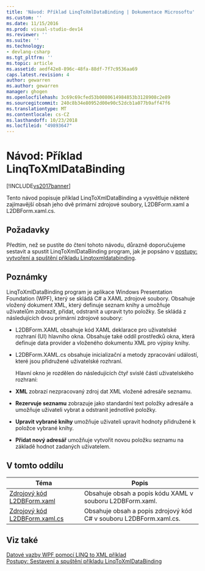 ```yaml
---
title: 'Návod: Příklad LinqToXmlDataBinding | Dokumentace Microsoftu'
ms.custom: ''
ms.date: 11/15/2016
ms.prod: visual-studio-dev14
ms.reviewer: ''
ms.suite: ''
ms.technology:
- devlang-csharp
ms.tgt_pltfrm: ''
ms.topic: article
ms.assetid: aedf42e8-896c-48fa-88df-7f7c9536aa69
caps.latest.revision: 4
author: gewarren
ms.author: gewarren
manager: ghogen
ms.openlocfilehash: 3c69c69cfed53b0080614984853b3128908c2e89
ms.sourcegitcommit: 240c8b34e80952d00e90c52dcb1a077b9aff47f6
ms.translationtype: MT
ms.contentlocale: cs-CZ
ms.lasthandoff: 10/23/2018
ms.locfileid: "49893647"
---
```

# <a name="walkthrough-linqtoxmldatabinding-example"></a>Návod: Příklad LinqToXmlDataBinding
[!INCLUDE[vs2017banner](../includes/vs2017banner.md)]

Tento návod popisuje příklad LinqToXmlDataBinding a vysvětluje některé zajímavější obsah jeho dvě primární zdrojové soubory, L2DBForm.xaml a L2DBForm.xaml.cs.  
  
## <a name="prerequisites"></a>Požadavky  
 Předtím, než se pustíte do čtení tohoto návodu, důrazně doporučujeme sestavit a spustit LinqToXmlDataBinding program, jak je popsáno v [postupy: vytvoření a spuštění příkladu Linqtoxmldatabinding](../designers/how-to-build-and-run-the-linqtoxmldatabinding-example.md).  
  
## <a name="remarks"></a>Poznámky  
 LinqToXmlDataBinding program je aplikace Windows Presentation Foundation (WPF), který se skládá C# a XAML zdrojové soubory. Obsahuje vložený dokument XML, který definuje seznam knihy a umožňuje uživatelům zobrazit, přidat, odstranit a upravit tyto položky. Se skládá z následujících dvou primární zdrojové soubory:  
  
- L2DBForm.XAML obsahuje kód XAML deklarace pro uživatelské rozhraní (UI) hlavního okna. Obsahuje také oddíl prostředků okna, která definuje data provider a vloženého dokumentu XML pro výpisy knihy.  
  
- L2DBForm.XAML.cs obsahuje inicializační a metody zpracování událostí, které jsou přidružené uživatelské rozhraní.  
  
  Hlavní okno je rozdělen do následujících čtyř svislé částí uživatelského rozhraní:  
  
- **XML** zobrazí nezpracovaný zdroj dat XML vložené adresáře seznamu.  
  
- **Rezervuje seznamu** zobrazuje jako standardní text položky adresáře a umožňuje uživateli vybrat a odstranit jednotlivé položky.  
  
- **Upravit vybrané knihy** umožňuje uživateli upravit hodnoty přidružené k položce vybrané knihy.  
  
- **Přidat nový adresář** umožňuje vytvořit novou položku seznamu na základě hodnot zadaných uživatelem.  
  
## <a name="in-this-section"></a>V tomto oddílu  
  
|Téma|Popis|  
|-----------|-----------------|  
|[Zdrojový kód L2DBForm.xaml](../designers/l2dbform-xaml-source-code.md)|Obsahuje obsah a popis kódu XAML v souboru L2DBForm.xaml.|  
|[Zdrojový kód L2DBForm.xaml.cs](../designers/l2dbform-xaml-cs-source-code.md)|Obsahuje obsah a popis zdrojový kód C# v souboru L2DBForm.xaml.cs.|  
  
## <a name="see-also"></a>Viz také  
 [Datové vazby WPF pomocí LINQ to XML příklad](../designers/wpf-data-binding-using-linq-to-xml-example.md)   
 [Postupy: Sestavení a spuštění příkladu LinqToXmlDataBinding](../designers/how-to-build-and-run-the-linqtoxmldatabinding-example.md)



